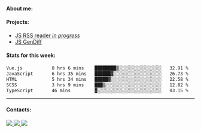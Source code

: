 #### About me:

#### Projects:
- [JS RSS reader *in progress*](https://github.com/GKoil/frontend-project-lvl3)
- [JS GenDiff](https://github.com/GKoil/GenDiff)

#### Stats for this week:
<!--START_SECTION:waka-->

```txt
Vue.js           8 hrs 6 mins    ████████▒░░░░░░░░░░░░░░░░   32.91 %
JavaScript       6 hrs 35 mins   ██████▓░░░░░░░░░░░░░░░░░░   26.73 %
HTML             5 hrs 34 mins   █████▓░░░░░░░░░░░░░░░░░░░   22.58 %
SCSS             3 hrs 9 mins    ███▒░░░░░░░░░░░░░░░░░░░░░   12.82 %
TypeScript       46 mins         ▓░░░░░░░░░░░░░░░░░░░░░░░░   03.15 %
```

<!--END_SECTION:waka-->
---
#### Contacts:

<a target='_blank' title='LinkedIn' href="https://www.linkedin.com/in/gkoil/">
  <img src="https://img.shields.io/badge/LinkedIn-0077B5?style=for-the-badge&logo=linkedin&logoColor=white" />
</a>
<a target='_blank' title='Telegram' href="https://t.me/gkoil">
  <img src="https://img.shields.io/badge/Telegram-2CA5E0?style=for-the-badge&logo=telegram&logoColor=white" />
</a>
<a target='_blank' title='Gmail' href="mailto: gk.grigorev@gmail.com">
  <img src="https://img.shields.io/badge/Gmail-D14836?style=for-the-badge&logo=gmail&logoColor=white" />
</a>

